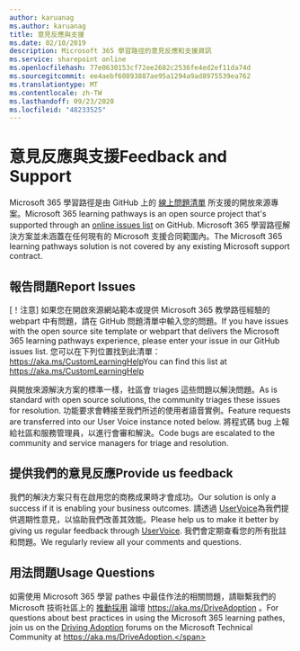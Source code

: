 ```yaml
---
author: karuanag
ms.author: karuanag
title: 意見反應與支援
ms.date: 02/10/2019
description: Microsoft 365 學習路徑的意見反應和支援資訊
ms.service: sharepoint online
ms.openlocfilehash: 77e0630153cf72ee2682c2536fe4ed2ef11da74d
ms.sourcegitcommit: ee4aebf60893887ae95a1294a9ad8975539ea762
ms.translationtype: MT
ms.contentlocale: zh-TW
ms.lasthandoff: 09/23/2020
ms.locfileid: "48233525"
---
```

# <a name="feedback-and-support"></a><span data-ttu-id="a60f2-103">意見反應與支援</span><span class="sxs-lookup"><span data-stu-id="a60f2-103">Feedback and Support</span></span>

<span data-ttu-id="a60f2-104">Microsoft 365 學習路徑是由 GitHub 上的 [線上問題清單](https://aka.ms/CustomLearningHelp) 所支援的開放來源專案。</span><span class="sxs-lookup"><span data-stu-id="a60f2-104">Microsoft 365 learning pathways is an open source project that's supported through an [online issues list](https://aka.ms/CustomLearningHelp) on GitHub.</span></span> <span data-ttu-id="a60f2-105">Microsoft 365 學習路徑解決方案並未涵蓋在任何現有的 Microsoft 支援合同範圍內。</span><span class="sxs-lookup"><span data-stu-id="a60f2-105">The Microsoft 365 learning pathways solution is not covered by any existing Microsoft support contract.</span></span>  

## <a name="report-issues"></a><span data-ttu-id="a60f2-106">報告問題</span><span class="sxs-lookup"><span data-stu-id="a60f2-106">Report Issues</span></span>

<span data-ttu-id="a60f2-107">[！注意] 如果您在開啟來源網站範本或提供 Microsoft 365 教學路徑經驗的 webpart 中有問題，請在 GitHub 問題清單中輸入您的問題。</span><span class="sxs-lookup"><span data-stu-id="a60f2-107">If you have issues with the open source site template or webpart that delivers the Microsoft 365 learning pathways experience, please enter your issue in our GitHub issues list.</span></span>  <span data-ttu-id="a60f2-108">您可以在下列位置找到此清單： https://aka.ms/CustomLearningHelp</span><span class="sxs-lookup"><span data-stu-id="a60f2-108">You can find this list at https://aka.ms/CustomLearningHelp</span></span>  

<span data-ttu-id="a60f2-109">與開放來源解決方案的標準一樣，社區會 triages 這些問題以解決問題。</span><span class="sxs-lookup"><span data-stu-id="a60f2-109">As is standard with open source solutions, the community triages these issues for resolution.</span></span> <span data-ttu-id="a60f2-110">功能要求會轉接至我們所述的使用者語音實例。</span><span class="sxs-lookup"><span data-stu-id="a60f2-110">Feature requests are transferred into our User Voice instance noted below.</span></span> <span data-ttu-id="a60f2-111">將程式碼 bug 上報給社區和服務管理員，以進行會審和解決。</span><span class="sxs-lookup"><span data-stu-id="a60f2-111">Code bugs are escalated to the community and service managers for triage and resolution.</span></span>  

## <a name="provide-us-feedback"></a><span data-ttu-id="a60f2-112">提供我們的意見反應</span><span class="sxs-lookup"><span data-stu-id="a60f2-112">Provide us feedback</span></span>

<span data-ttu-id="a60f2-113">我們的解決方案只有在啟用您的商務成果時才會成功。</span><span class="sxs-lookup"><span data-stu-id="a60f2-113">Our solution is only a success if it is enabling your business outcomes.</span></span>  <span data-ttu-id="a60f2-114">請透過  [UserVoice](https://go.microsoft.com/fwlink/?linkid=2109552)為我們提供週期性意見，以協助我們改善其效能。</span><span class="sxs-lookup"><span data-stu-id="a60f2-114">Please help us to make it better by giving us regular feedback through  [UserVoice](https://go.microsoft.com/fwlink/?linkid=2109552).</span></span>  <span data-ttu-id="a60f2-115">我們會定期查看您的所有批註和問題。</span><span class="sxs-lookup"><span data-stu-id="a60f2-115">We regularly review all your comments and questions.</span></span> 

## <a name="usage-questions"></a><span data-ttu-id="a60f2-116">用法問題</span><span class="sxs-lookup"><span data-stu-id="a60f2-116">Usage Questions</span></span>

<span data-ttu-id="a60f2-117">如需使用 Microsoft 365 學習 pathes 中最佳作法的相關問題，請聯繫我們的 Microsoft 技術社區上的 [推動採用](https://aka.ms/DriveAdoption) 論壇 https://aka.ms/DriveAdoption 。</span><span class="sxs-lookup"><span data-stu-id="a60f2-117">For questions about best practices in using the Microsoft 365 learning pathes, join us on the [Driving Adoption](https://aka.ms/DriveAdoption) forums on the Microsoft Technical Community at https://aka.ms/DriveAdoption.</span></span> 

